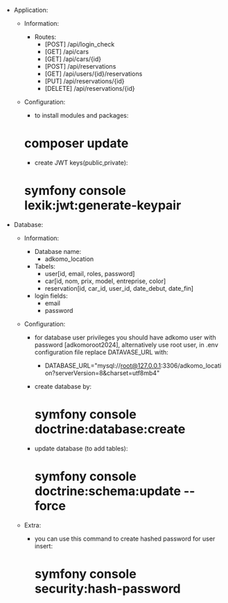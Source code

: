 * Application:
   * Information:
     - Routes:
        * [POST] /api/login_check
        * [GET] /api/cars
        * [GET] /api/cars/{id}
        * [POST] /api/reservations
        * [GET] /api/users/{id}/reservations
        * [PUT] /api/reservations/{id}
        * [DELETE] /api/reservations/{id}
   
   * Configuration:
      - to install modules and packages:
       # composer update
  
      - create JWT keys(public,private):
       # symfony console lexik:jwt:generate-keypair

* Database:
  * Information:
    - Database name:
      * adkomo_location
    - Tabels:
      * user[id, email, roles, password]
      * car[id, nom, prix, model, entreprise, color]
      * reservation[id, car_id, user_id, date_debut, date_fin]
    - login fields:
      * email
      * password
      
  * Configuration:
    - for database user privileges you should have adkomo user with password [adkomoroot2024], alternatively use root user, in .env configuration file replace DATAVASE_URL with:
      * DATABASE_URL="mysql://root@127.0.0.1:3306/adkomo_location?serverVersion=8&charset=utf8mb4"

    - create database by:
      # symfony console doctrine:database:create

    - update database (to add tables):
      # symfony console doctrine:schema:update --force

  * Extra:
    - you can use this command to create hashed password for user insert:
      # symfony console security:hash-password
